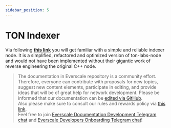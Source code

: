 ```yaml
---
sidebar_position: 5
---
```


# TON Indexer

Via following [**this link**](https://github.com/broxus/ton-indexer) you will get familiar with a simple and reliable indexer node. It is a simplified, refactored and optimized version of ton-labs-node and would not have been implemented without their gigantic work of reverse engineering the original С++ node. 

>  The documentation in Everscale repository is a community effort. Therefore, everyone can contribute with proposals for new topics, suggest new content elements, participate in editing, and provide ideas that will be of great help for network development.
Please be informed that our documentation can be [edited via GitHub](https://github.com/everscale-org/docs/issues).  
  Also please make sure to consult our rules and rewards policy via [this link](https://docs.everscale.network/contribute/hot-streams/documentations).  
  Feel free to join [Everscale Documentation Development Telegram chat](https://t.me/+C2IpQXWZtCwxYzEy) and [Everscale Developers Onboarding Telegram chat](https://t.me/+Vca1Gs6uPzIyNWVi)!
